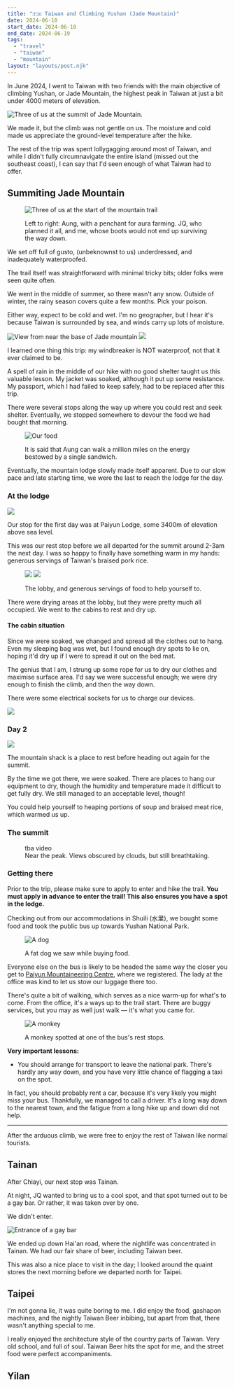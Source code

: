 ```yaml
---
title: "🇹🇼 Taiwan and Climbing Yushan (Jade Mountain)"
date: 2024-06-10
start_date: 2024-06-10
end_date: 2024-06-19
tags:
  - "travel"
  - "taiwan"
  - "mountain"
layout: "layouts/post.njk"
---
```


In June 2024, I went to Taiwan with two friends with the main objective of climbing Yushan,
or Jade Mountain, the highest peak in Taiwan at just a bit under 4000 meters of elevation.

![Three of us at the summit of Jade Mountain.](./yushan-summit.jpg)

We made it, but the climb was not gentle on us. The moisture and cold made us
appreciate the ground-level temperature after the hike.

The rest of the trip was spent lollygagging around most of Taiwan,
and while I didn't fully circumnavigate the entire island (missed out the southeast coast),
I can say that I'd seen enough of what Taiwan had to offer.

## Summiting Jade Mountain

<figure>

![Three of us at the start of the mountain trail](./yushan-base.jpg)

<figcaption>Left to right: Aung, with a penchant for aura farming.
JQ, who planned it all, and me, whose boots would not end up surviving the way down.
</figcaption>
</figure>

We set off full of gusto, (unbeknownst to us) underdressed, and inadequately waterproofed.

The trail itself was straightforward with minimal tricky bits; older folks were seen
quite often.

We went in the middle of summer, so there wasn't any snow. Outside of winter,
the rainy season covers quite a few months. Pick your poison.

Either way, expect to be cold and wet. I'm no geographer, but I hear it's
because Taiwan is surrounded by sea, and winds carry up lots of moisture.

![View from near the base of Jade mountain](./yushan-base2.jpg)
![](./yushan-midhike.jpg)

I learned one thing this trip: my windbreaker is NOT waterproof, not that it ever claimed to be.

A spell of rain in the middle of our hike with no good shelter taught us this valuable lesson.
My jacket was soaked, although it put up some resistance. My passport, which I had failed to keep safely,
had to be replaced after this trip.

There were several stops along the way up where you could rest and seek shelter.
Eventually, we stopped somewhere to devour the food we had bought that morning.

<figure>

![Our food](./yushan-snack.jpg)

<figcaption>It is said that Aung can walk a million miles on the energy bestowed
by a single sandwich.</figcaption>
</figure>

Eventually, the mountain lodge slowly made itself apparent. Due to our slow pace
and late starting time, we were the last to reach the lodge for the day.

### At the lodge

![](./yushan-lodge.jpg)

Our stop for the first day was at Paiyun Lodge, some 3400m of elevation above sea level.

This was our rest stop before we all departed for the summit around 2-3am the next day.
I was so happy to finally have something warm in my hands: generous servings of Taiwan's braised pork rice.

<figure>

![](./yushan-lodgelobby.jpg)
![](./yushan-lodgefood.jpg)

<figcaption>The lobby, and generous servings of food to help yourself to.</figcaption>
</figure>

There were drying areas at the lobby, but they were pretty much all occupied. 
We went to the cabins to rest and dry up.

#### The cabin situation

Since we were soaked, we changed and spread all the clothes out to hang.
Even my sleeping bag was wet, but I found enough dry spots to lie on, hoping it'd 
dry up if I were to spread it out on the bed mat.

The genius that I am, I strung up some rope for us to dry our clothes and maximise
surface area. I'd say we were successful enough; we were dry enough to finish the climb,
and then the way down.

There were some electrical sockets for us to charge our devices.

![](./yushan-lodgebed.jpg)

### Day 2
![](./yushan-day2morning.jpg)

The mountain shack is a place to rest before heading out
again for the summit.

By the time we got there, we were soaked.
There are places to hang our equipment to dry, though
the humidity and temperature made it difficult to
get fully dry. We still managed to an acceptable level, though!

You could help yourself to heaping portions of soup and 
braised meat rice, which warmed us up.

### The summit

<figure>
tba video
<figcaption>Near the peak. Views obscured by clouds, but still breathtaking.</figcaption>
</figure>

### Getting there

Prior to the trip, please make sure to apply to enter and hike the trail.
**You must apply in advance to enter the trail! This also ensures you have a spot in the lodge.**

Checking out from our accommodations in Shuili (水里), we bought some food and took 
the public bus up towards Yushan National Park.

<figure>

![A dog](./dog.jpg)
<figcaption>A fat dog we saw while buying food.</figcaption>
</figure>

Everyone else on the bus is likely to be headed the same way the closer you get to
[Paiyun Mountaineering Centre](https://maps.app.goo.gl/PxBaDftmCt3m5dWJA),
where we registered. The lady at the office was kind to let us stow our luggage there too.

There's quite a bit of walking, which serves as a nice warm-up for what's to come.
From the office, it's a ways up to the trail start. There are buggy services, but
you may as well just walk — it's what you came for.

<figure>

![A monkey](./monkey.jpg)
<figcaption>A monkey spotted at one of the bus's rest stops.</figcaption>
</figure>

**Very important lessons:**
- You should arrange for transport to leave the national park. There's hardly any way down,
and you have very little chance of flagging a taxi on the spot.

In fact, you should probably rent a car, because it's very likely you might miss your bus.
Thankfully, we managed to call a driver. It's a long way down to the nearest town,
and the fatigue from a long hike up and down did not help.

---

After the arduous climb, we were free to enjoy the rest of Taiwan like normal tourists.

## Tainan

After Chiayi, our next stop was Tainan.

At night, JQ wanted to bring us to a cool spot, and that spot turned out 
to be a gay bar. Or rather, it was taken over by one.

We didn't enter.

![Entrance of a gay bar](./tainan-gaybar.jpg)

We ended up down Hai'an road, where the nightlife was concentrated in Tainan.
We had our fair share of beer, including Taiwan beer.

This was also a nice place to visit in the day; I looked around the quaint stores
the next morning before we departed north for Taipei.

## Taipei

I'm not gonna lie, it was quite boring to me.
I did enjoy the food, gashapon machines, and the nightly Taiwan Beer inbibing,
but apart from that, there wasn't anything special to me.

I really enjoyed the architecture style of the country
parts of Taiwan. Very old school, and full of soul.
Taiwan Beer hits the spot for me, and the street food
were perfect accompaniments.

## Yilan

